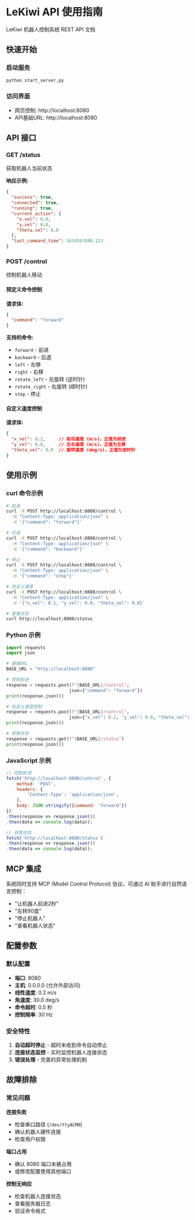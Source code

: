 # LeKiwi API 使用指南

LeKiwi 机器人控制系统 REST API 文档

## 快速开始

### 启动服务
```bash
python start_server.py
```

### 访问界面
- 网页控制: http://localhost:8080
- API基础URL: http://localhost:8080

## API 接口

### GET /status
获取机器人当前状态

**响应示例:**
```json
{
  "success": true,
  "connected": true,
  "running": true,
  "current_action": {
    "x.vel": 0.0,
    "y.vel": 0.0,
    "theta.vel": 0.0
  },
  "last_command_time": 1634567890.123
}
```

### POST /control
控制机器人移动

#### 预定义命令控制
**请求体:**
```json
{
  "command": "forward"
}
```

**支持的命令:**
- `forward` - 前进
- `backward` - 后退  
- `left` - 左移
- `right` - 右移
- `rotate_left` - 左旋转 (逆时针)
- `rotate_right` - 右旋转 (顺时针)
- `stop` - 停止

#### 自定义速度控制
**请求体:**
```json
{
  "x_vel": 0.2,     // 前后速度 (m/s)，正值为前进
  "y_vel": 0.0,     // 左右速度 (m/s)，正值为左移
  "theta_vel": 0.0  // 旋转速度 (deg/s)，正值为逆时针
}
```

## 使用示例

### curl 命令示例

```bash
# 前进
curl -X POST http://localhost:8080/control \
  -H "Content-Type: application/json" \
  -d '{"command": "forward"}'

# 后退
curl -X POST http://localhost:8080/control \
  -H "Content-Type: application/json" \
  -d '{"command": "backward"}'

# 停止
curl -X POST http://localhost:8080/control \
  -H "Content-Type: application/json" \
  -d '{"command": "stop"}'

# 自定义速度
curl -X POST http://localhost:8080/control \
  -H "Content-Type: application/json" \
  -d '{"x_vel": 0.1, "y_vel": 0.0, "theta_vel": 0.0}'

# 查看状态
curl http://localhost:8080/status
```

### Python 示例

```python
import requests
import json

# 基础URL
BASE_URL = "http://localhost:8080"

# 控制前进
response = requests.post(f"{BASE_URL}/control", 
                        json={"command": "forward"})
print(response.json())

# 自定义速度控制
response = requests.post(f"{BASE_URL}/control", 
                        json={"x_vel": 0.2, "y_vel": 0.0, "theta_vel": 0.0})
print(response.json())

# 获取状态
response = requests.get(f"{BASE_URL}/status")
print(response.json())
```

### JavaScript 示例

```javascript
// 控制前进
fetch('http://localhost:8080/control', {
    method: 'POST',
    headers: {
        'Content-Type': 'application/json',
    },
    body: JSON.stringify({command: 'forward'})
})
.then(response => response.json())
.then(data => console.log(data));

// 获取状态
fetch('http://localhost:8080/status')
.then(response => response.json())
.then(data => console.log(data));
```

## MCP 集成

系统同时支持 MCP (Model Control Protocol) 协议，可通过 AI 助手进行自然语言控制：

- "让机器人前进2秒"
- "左转90度"  
- "停止机器人"
- "查看机器人状态"

## 配置参数

### 默认配置
- **端口**: 8080
- **主机**: 0.0.0.0 (允许外部访问)
- **线性速度**: 0.2 m/s
- **角速度**: 30.0 deg/s
- **命令超时**: 0.5 秒
- **控制频率**: 30 Hz

### 安全特性
1. **自动超时停止** - 超时未收到命令自动停止
2. **连接状态监控** - 实时监控机器人连接状态
3. **错误处理** - 完善的异常处理机制

## 故障排除

### 常见问题

**连接失败**
- 检查串口路径 (`/dev/ttyACM0`)
- 确认机器人硬件连接
- 检查用户权限

**端口占用**
- 确认 8080 端口未被占用
- 或修改配置使用其他端口

**控制无响应**
- 检查机器人连接状态
- 查看服务器日志
- 验证命令格式